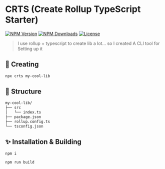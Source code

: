# CRTS (Create Rollup TypeScript Starter)

[![NPM Version](https://img.shields.io/npm/v/crts.svg?style=for-the-badge)](https://www.npmjs.com/package/crts)
[![NPM Downloads](https://img.shields.io/npm/dt/crts.svg?style=for-the-badge)](https://www.npmjs.com/package/crts)
[![License](https://img.shields.io/github/license/EastSun5566/crts.svg?style=for-the-badge)](https://www.npmjs.com/package/crts)

> I use rollup + typescript to create lib a lot... so I created A CLI tool for Setting up it

## 🚀 Creating

```sh
npx crts my-cool-lib
```

## 📂 Structure

```sh
my-cool-lib/
├── src
│   └── index.ts
├── package.json
├── rollup.config.ts
└── tsconfig.json
```

## ✨ Installation & Building

```sh
npm i

npm run build
```
